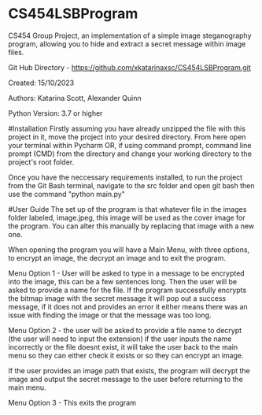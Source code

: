# CS454LSBProgram
CS454 Group Project, an implementation of a simple image steganography 
program, allowing you to hide and extract a secret message within image files.

Git Hub Directory - https://github.com/xkatarinaxsc/CS454LSBProgram.git

Created: 15/10/2023

Authors: Katarina Scott, Alexander Quinn

Python Version: 3.7 or higher

#Installation
Firstly assuming you have already unzipped the file with this project in it,
move the project into your desired directory. From here open your terminal within Pycharm 
OR, if using command prompt, command line prompt (CMD) from the directory and change your 
working directory to the project's root folder. 

Once you have the neccessary requirements installed, to run the project from the Git 
Bash terminal, navigate to the src folder and open git bash then use the command "python main.py"


#User Guide 
The set up of the program is that whatever file in the images folder labeled, 
image.jpeg, this image will be used as the cover image for the program. You can 
alter this manually by replacing that image with a new one. 

When opening the program you will have a Main Menu, with three options, to encrypt an 
image, the decrypt an image and to exit the program. 

Menu Option 1 - User will be asked to type in a message to be encrypted into the image, this can 
be a few sentences long. Then the user will be asked to provide a name for the file. If the 
program successfully encrypts the bitmap image with the secret message it will pop out a success
message, if it does not and provides an error it either means there was an issue with 
finding the image or that the message was too long. 

Menu Option 2 - the user will be asked to provide a file name to decrypt (the user will need to
input the extension) if the user inputs the name incorrectly or the file doesnt exist, it will
take the user back to the main menu so they can either check it exists or so they can encrypt an image.

If the user provides an image path that exists, the program will decrypt the image and output 
the secret message to the user before returning to the main menu. 

Menu Option 3 - This exits the program 

